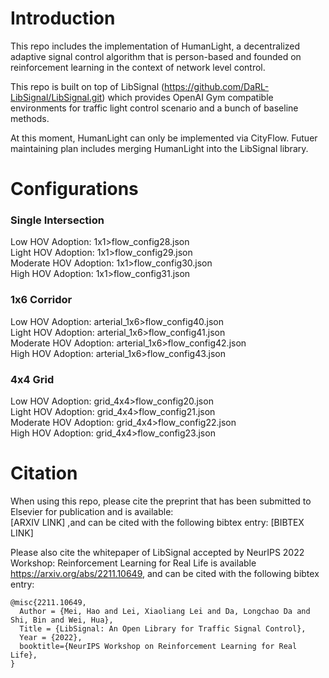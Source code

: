 # Introduction
This repo includes the implementation of HumanLight, a decentralized adaptive signal control algorithm that is person-based and founded on reinforcement learning in the context of network level control.

This repo is built on top of LibSignal (https://github.com/DaRL-LibSignal/LibSignal.git) which provides OpenAI Gym compatible environments for traffic light control scenario and a bunch of baseline methods.

At this moment, HumanLight can only be implemented via CityFlow. Futuer maintaining plan includes merging HumanLight into the LibSignal library.

# Configurations 
### Single Intersection <br />
Low HOV Adoption: 1x1>flow_config28.json  <br />
Light HOV Adoption: 1x1>flow_config29.json  <br />
Moderate HOV Adoption: 1x1>flow_config30.json <br />
High HOV Adoption: 1x1>flow_config31.json <br />

### 1x6 Corridor <br />
Low HOV Adoption: arterial_1x6>flow_config40.json <br />
Light HOV Adoption: arterial_1x6>flow_config41.json <br />
Moderate HOV Adoption: arterial_1x6>flow_config42.json <br />
High HOV Adoption: arterial_1x6>flow_config43.json <br />

### 4x4 Grid <br />
Low HOV Adoption: grid_4x4>flow_config20.json <br />
Light HOV Adoption: grid_4x4>flow_config21.json <br />
Moderate HOV Adoption: grid_4x4>flow_config22.json <br />
High HOV Adoption: grid_4x4>flow_config23.json <br />


# Citation
When using this repo, please cite the preprint that has been submitted to Elsevier for publication and is available:  <br />
[ARXIV LINK] ,and can be cited with the following bibtex entry:
[BIBTEX LINK]


Please also cite the whitepaper of LibSignal accepted by NeurIPS 2022 Workshop: Reinforcement Learning for Real Life is available https://arxiv.org/abs/2211.10649, and can be cited with the following bibtex entry:

```
@misc{2211.10649,
  Author = {Mei, Hao and Lei, Xiaoliang Lei and Da, Longchao Da and Shi, Bin and Wei, Hua},
  Title = {LibSignal: An Open Library for Traffic Signal Control},
  Year = {2022},
  booktitle={NeurIPS Workshop on Reinforcement Learning for Real Life},
}
```
